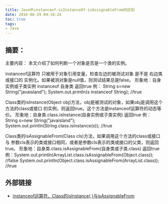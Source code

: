 ```yaml
---
title: Java中instanceof-isInstanceOf-isAssignableFrom的区别
date: 2016-06-29 09:10:24
toc: true
tags:
- Java
---
```


## 摘要：
主要内容：
本文介绍了如何判断一个对象是否是一个类的实例。


>
instanceof运算符 只被用于对象引用变量，检查左边的被测试对象 是不是 右边类或接口的 实例化。如果被测对象是null值，则测试结果总是false。
形象地：自身实例或子类实例 instanceof 自身类   返回true
例： String s=new String("javaisland");
     System.out.println(s instanceof String); //true

>
Class类的isInstance(Object obj)方法，obj是被测试的对象，如果obj是调用这个方法的class或接口 的实例，则返回true。这个方法是instanceof运算符的动态等价。
形象地：自身类.class.isInstance(自身实例或子类实例)  返回true
例：String s=new String("javaisland");
    System.out.println(String.class.isInstance(s)); //true

>
Class类的isAssignableFrom(Class cls)方法，如果调用这个方法的class或接口 与 参数cls表示的类或接口相同，或者是参数cls表示的类或接口的父类，则返回true。
形象地：自身类.class.isAssignableFrom(自身类或子类.class)  返回true
例：System.out.println(ArrayList.class.isAssignableFrom(Object.class));  //false
    System.out.println(Object.class.isAssignableFrom(ArrayList.class));  //true

## 外部链接
- [instanceof运算符、Class的isInstance( )与isAssignableFrom](http://bbs.csdn.net/topics/300208631)
